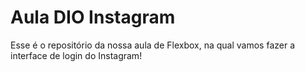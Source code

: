 # Aula DIO Instagram

Esse é o repositório da nossa aula de Flexbox, na qual vamos fazer a interface de login do Instagram!

